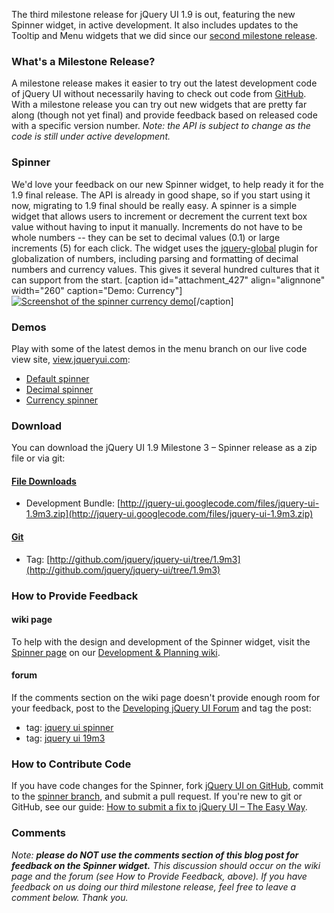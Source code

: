 The third milestone release for jQuery UI 1.9 is out, featuring the new
Spinner widget, in active development. It also includes updates to the
Tooltip and Menu widgets that we did since our [second milestone
release](http://blog.jqueryui.com/2010/06/jquery-ui-19m2-menu/).

### What's a Milestone Release?

A milestone release makes it easier to try out the latest development
code of jQuery UI without necessarily having to check out code from
[GitHub](http://github.com/jquery/jquery-ui). With a milestone release
you can try out new widgets that are pretty far along (though not yet
final) and provide feedback based on released code with a specific
version number. *Note: the API is subject to change as the code is still
under active development.*

### Spinner

We'd love your feedback on our new Spinner widget, to help ready it for
the 1.9 final release. The API is already in good shape, so if you start
using it now, migrating to 1.9 final should be really easy. A spinner is
a simple widget that allows users to increment or decrement the current
text box value without having to input it manually. Increments do not
have to be whole numbers -- they can be set to decimal values (0.1) or
large increments (5) for each click. The widget uses the
[jquery-global](https://github.com/jquery/jquery-global) plugin for
globalization of numbers, including parsing and formatting of decimal
numbers and currency values. This gives it several hundred cultures that
it can support from the start. [caption id="attachment\_427"
align="alignnone" width="260" caption="Demo:
Currency"][![](http://cdn.jquery.net/ui-blog/wp-content/uploads/2010/11/spinner-currency-demo.png "Screenshot of the spinner currency demo")](http://view.jqueryui.com/spinner/demos/spinner/currency.html)[/caption]

### Demos

Play with some of the latest demos in the menu branch on our live code
view site,
[view.jqueryui.com](http://view.jqueryui.com/spinner/demos/spinner/index.html):

-   [Default
    spinner](http://view.jqueryui.com/spinner/demos/spinner/default.html)
-   [Decimal
    spinner](http://view.jqueryui.com/spinner/demos/spinner/decimal.html)
-   [Currency
    spinner](http://view.jqueryui.com/spinner/demos/spinner/currency.html)

### Download

You can download the jQuery UI 1.9 Milestone 3 – Spinner release as a
zip file or via git:

#### [File Downloads](http://code.google.com/p/jquery-ui/downloads/list)

-   Development Bundle:
    [http://jquery-ui.googlecode.com/files/jquery-ui-1.9m3.zip](http://jquery-ui.googlecode.com/files/jquery-ui-1.9m3.zip)

#### [Git](http://github.com/jquery/jquery-ui/)

-   Tag:
    [http://github.com/jquery/jquery-ui/tree/1.9m3](http://github.com/jquery/jquery-ui/tree/1.9m3)

### How to Provide Feedback

#### wiki page

To help with the design and development of the Spinner widget, visit the
[Spinner page](http://wiki.jqueryui.com/Spinner) on our [Development &
Planning wiki](http://wiki.jqueryui.com/).

#### forum

If the comments section on the wiki page doesn't provide enough room for
your feedback, post to the [Developing jQuery UI
Forum](http://forum.jquery.com/developing-jquery-ui) and tag the post:

-   tag: [jquery ui
    spinner](http://forum.jquery.com/tag/jquery-ui-spinner)
-   tag: [jquery ui 19m3](http://forum.jquery.com/tag/jquery-ui-1.9m3)

### How to Contribute Code

If you have code changes for the Spinner, fork [jQuery UI on
GitHub](http://github.com/jquery/jquery-ui), commit to the [spinner
branch](http://github.com/jquery/jquery-ui/tree/spinner), and submit a
pull request. If you're new to git or GitHub, see our guide: [How to
submit a fix to jQuery UI – The Easy
Way](http://blog.jqueryui.com/2010/05/how-to-submit-a-fix-to-jquery-ui-the-easy-way/).

### Comments

*Note: **please do NOT use the comments section of this blog post for
feedback on the Spinner widget.** This discussion should occur on the
wiki page and the forum (see How to Provide Feedback, above).* *If you
have feedback on us doing our third milestone release, feel free to
leave a comment below. Thank you.*
